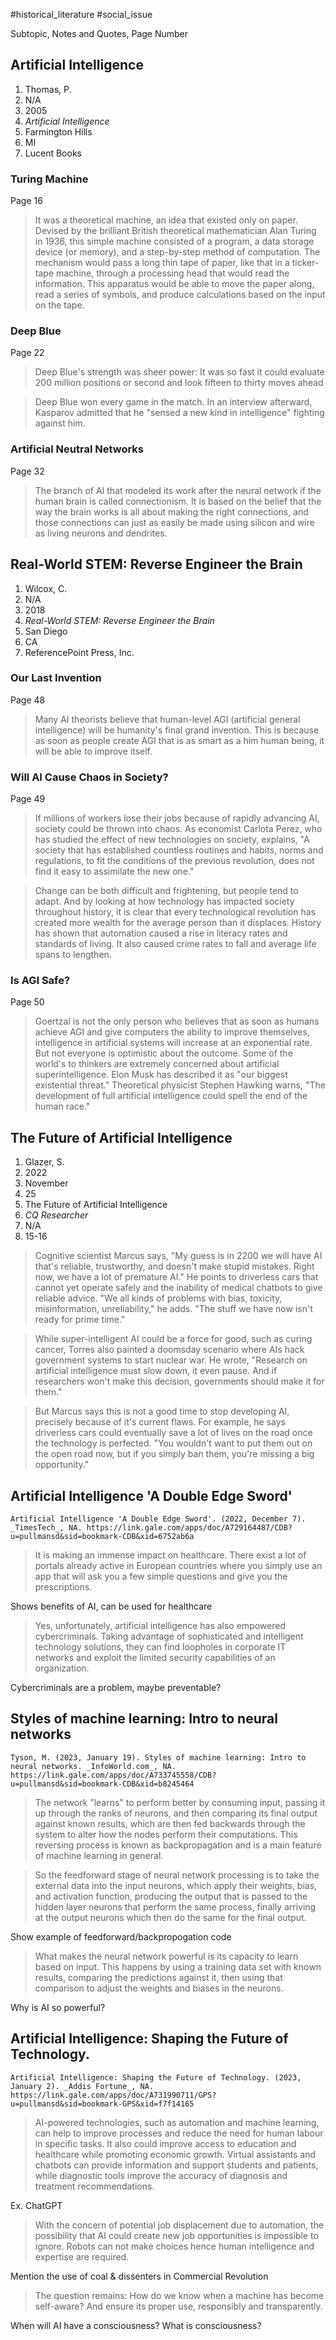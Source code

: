 #historical_literature #social_issue

Subtopic, Notes and Quotes, Page Number

## Artificial Intelligence
1. Thomas, P.
2. N/A
3. 2005
4. *Artificial Intelligence*
5. Farmington Hills
6. MI
7. Lucent Books

### Turing Machine
Page 16
> It was a theoretical machine, an idea that existed only on paper. Devised by the brilliant British theoretical mathematician Alan Turing in 1936, this simple machine consisted of a program, a data storage device (or memory), and a step-by-step method of computation. The mechanism would pass a long thin tape of paper, like that in a ticker-tape machine, through a processing head that would read the information. This apparatus would be able to move the paper along, read a series of symbols, and produce calculations based on the input on the tape.

### Deep Blue
Page 22
> Deep Blue's strength was sheer power: It was so fast it could evaluate 200 million positions or second and look fifteen to thirty moves ahead

> Deep Blue won every game in the match. In an interview afterward, Kasparov admitted that he "sensed a new kind in intelligence" fighting against him.

### Artificial Neutral Networks
Page 32
> The branch of AI that modeled its work after the neural network if the human brain is called connectionism. It is based on the belief that the way the brain works is all about making the right connections, and those connections can just as easily be made using silicon and wire as living neurons and dendrites.

## Real-World STEM: Reverse Engineer the Brain
1. Wilcox, C.
2. N/A
3. 2018
4. *Real-World STEM: Reverse Engineer the Brain*
5. San Diego
6. CA
7. ReferencePoint Press, Inc.

### Our Last Invention
Page 48
> Many AI theorists believe that human-level AGI (artificial general intelligence) will be humanity's final grand invention. This is because as soon as people create AGI that is as smart as a him human being, it will be able to improve itself.

### Will AI Cause Chaos in Society?
Page 49
> If millions of workers lose their jobs because of rapidly advancing AI, society could be thrown into chaos. As economist Carlota Perez, who has studied the effect of new technologies on society, explains, "A society that has established countless routines and habits, norms and regulations, to fit the conditions of the previous revolution, does not find it easy to assimilate the new one."

> Change can be both difficult and frightening, but people tend to adapt. And by looking at how technology has impacted society throughout history, it is clear that every technological revolution has created more wealth for the average person than it displaces. History has shown that automation caused a rise in literacy rates and standards of living. It also caused crime rates to fall and average life spans to lengthen.

### Is AGI Safe?
Page 50
> Goertzal is not the only person who believes that as soon as humans achieve AGI and give computers the ability to improve themselves, intelligence in artificial systems will increase at an exponential rate. But not everyone is optimistic about the outcome. Some of the world's to thinkers are extremely concerned about artificial superintelligence. Elon Musk has described it as "our biggest existential threat." Theoretical physicist Stephen Hawking warns, "The development of full artificial intelligence could spell the end of the human race."

## The Future of Artificial Intelligence
1. Glazer, S.
2. 2022
3. November
4. 25
5. The Future of Artificial Intelligence
6. *CQ Researcher*
7. N/A
8. 15-16

> Cognitive scientist Marcus says, "My guess is in 2200 we will have AI that's reliable, trustworthy, and doesn't make stupid mistakes. Right now, we have a lot of premature AI." He points to driverless cars that cannot yet operate safely and the inability of medical chatbots to give reliable advice. "We all kinds of problems with bias, toxicity, misinformation, unreliability," he adds. "The stuff we have now isn't ready for prime time."

> While super-intelligent AI could be a force for good, such as curing cancer, Torres also painted a doomsday scenario where AIs hack government systems to start nuclear war. He wrote, "Research on artificial intelligence must slow down, it even pause. And if researchers won't make this decision, governments should make it for them."

> But Marcus says this is not a good time to stop developing AI, precisely because of it's current flaws. For example, he says driverless cars could eventually save a lot of lives on the road once the technology is perfected. "You wouldn't want to put them out on the open road now, but if you simply ban them, you're missing a big opportunity."

## Artificial Intelligence 'A Double Edge Sword'

```
Artificial Intelligence 'A Double Edge Sword'. (2022, December 7). _TimesTech_, NA. https://link.gale.com/apps/doc/A729164487/CDB?u=pullmansd&sid=bookmark-CDB&xid=6752ab6a
```

> It is making an immense impact on healthcare. There exist a lot of portals already active in European countries where you simply use an app that will ask you a few simple questions and give you the prescriptions.

Shows benefits of AI, can be used for healthcare

> Yes, unfortunately, artificial intelligence has also empowered cybercriminals. Taking advantage of sophisticated and intelligent technology solutions, they can find loopholes in corporate IT networks and exploit the limited security capabilities of an organization.

Cybercriminals are a problem, maybe preventable?

## Styles of machine learning: Intro to neural networks

```
Tyson, M. (2023, January 19). Styles of machine learning: Intro to neural networks. _InfoWorld.com_, NA. https://link.gale.com/apps/doc/A733745558/CDB?u=pullmansd&sid=bookmark-CDB&xid=b8245464
```

> The network "learns" to perform better by consuming input, passing it up through the ranks of neurons, and then comparing its final output against known results, which are then fed backwards through the system to alter how the nodes perform their computations. This reversing process is known as backpropagation and is a main feature of machine learning in general.

> So the feedforward stage of neural network processing is to take the external data into the input neurons, which apply their weights, bias, and activation function, producing the output that is passed to the hidden layer neurons that perform the same process, finally arriving at the output neurons which then do the same for the final output.

Show example of feedforward/backpropogation code

> What makes the neural network powerful is its capacity to learn based on input. This happens by using a training data set with known results, comparing the predictions against it, then using that comparison to adjust the weights and biases in the neurons.

Why is AI so powerful?

## Artificial Intelligence: Shaping the Future of Technology.

```
Artificial Intelligence: Shaping the Future of Technology. (2023, January 2). _Addis Fortune_, NA. https://link.gale.com/apps/doc/A731990711/GPS?u=pullmansd&sid=bookmark-GPS&xid=f7f14165
```

> AI-powered technologies, such as automation and machine learning, can help to improve processes and reduce the need for human labour in specific tasks. It also could improve access to education and healthcare while promoting economic growth. Virtual assistants and chatbots can provide information and support students and patients, while diagnostic tools improve the accuracy of diagnosis and treatment recommendations.

Ex. ChatGPT

> With the concern of potential job displacement due to automation, the possibility that AI could create new job opportunities is impossible to ignore. Robots can not make choices hence human intelligence and expertise are required.

Mention the use of coal & dissenters in Commercial Revolution

> The question remains: How do we know when a machine has become self-aware? And ensure its proper use, responsibly and transparently.

When will AI have a consciousness? What is consciousness?